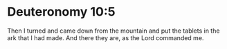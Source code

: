 # Deuteronomy 10:5

Then I turned and came down from the mountain and put the tablets in the ark that I had made. And there they are, as the Lord commanded me.
